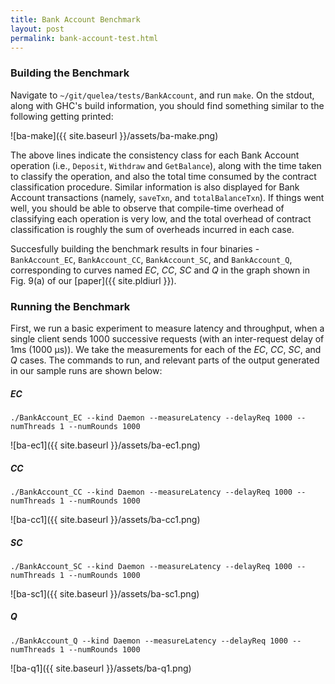 ```yaml
---
title: Bank Account Benchmark
layout: post
permalink: bank-account-test.html
---
```

### Building the Benchmark

Navigate to `~/git/quelea/tests/BankAccount`, and run `make`. On the
stdout, along with GHC's build information, you should find something
similar to the following getting printed:

![ba-make]({{ site.baseurl }}/assets/ba-make.png)

The above lines indicate the consistency class for each Bank Account
operation (i.e., `Deposit`, `Withdraw` and `GetBalance`), along with
the time taken to classify the operation, and also the total time
consumed by the contract classification procedure. Similar information
is also displayed for Bank Account transactions (namely, `saveTxn`,
and `totalBalanceTxn`). If things went well, you should be able to
observe that compile-time overhead of classifying each operation is
very low, and the total overhead of contract classification is roughly
the sum of overheads incurred in each case.

Succesfully building the benchmark results in four binaries -
`BankAccount_EC`, `BankAccount_CC`, `BankAccount_SC`, and
`BankAccount_Q`, corresponding to curves named _EC_, _CC_, _SC_ and
_Q_ in the graph shown in Fig. 9(a) of our [paper]({{ site.pldiurl }}).

### Running the Benchmark

First, we run a basic experiment to measure latency and throughput,
when a single client sends 1000 successive requests (with an
inter-request delay of 1ms (1000 μs)). We take the measurements for
each of the _EC_, _CC_, _SC_, and _Q_ cases. The commands to run, and
relevant parts of the output generated in our sample runs are shown
below:

##### EC
    ./BankAccount_EC --kind Daemon --measureLatency --delayReq 1000 --numThreads 1 --numRounds 1000

![ba-ec1]({{ site.baseurl }}/assets/ba-ec1.png)

##### CC

    ./BankAccount_CC --kind Daemon --measureLatency --delayReq 1000 --numThreads 1 --numRounds 1000

![ba-cc1]({{ site.baseurl }}/assets/ba-cc1.png)


##### SC
    ./BankAccount_SC --kind Daemon --measureLatency --delayReq 1000 --numThreads 1 --numRounds 1000

![ba-sc1]({{ site.baseurl }}/assets/ba-sc1.png)

##### Q

    ./BankAccount_Q --kind Daemon --measureLatency --delayReq 1000 --numThreads 1 --numRounds 1000

![ba-q1]({{ site.baseurl }}/assets/ba-q1.png)

<!-- 
The commandline arguments are explained [here]({{ site.baseurl }}/print-usage.html). By default, latency is measured every 100
requests. A sample run is shown below ( commandline arguments):
-->


